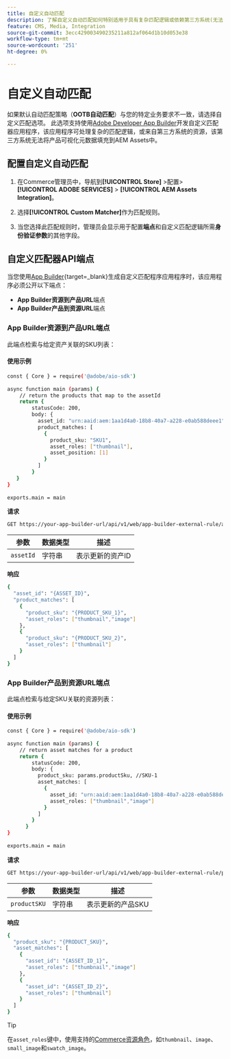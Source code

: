 ```yaml
---
title: 自定义自动匹配
description: 了解自定义自动匹配如何特别适用于具有复杂匹配逻辑或依赖第三方系统(无法将产品可视化元数据填充到AEM Assets中)的商家。
feature: CMS, Media, Integration
source-git-commit: 3ecc429003490235211a812af064d1b10d053e38
workflow-type: tm+mt
source-wordcount: '251'
ht-degree: 0%

---
```



# 自定义自动匹配

如果默认自动匹配策略（**OOTB自动匹配**）与您的特定业务要求不一致，请选择自定义匹配选项。 此选项支持使用[Adobe Developer App Builder](https://experienceleague.adobe.com/en/docs/commerce-learn/tutorials/adobe-developer-app-builder/introduction-to-app-builder)开发自定义匹配器应用程序，该应用程序可处理复杂的匹配逻辑，或来自第三方系统的资源，该第三方系统无法将产品可视化元数据填充到AEM Assets中。

## 配置自定义自动匹配

1. 在Commerce管理员中，导航到&#x200B;**[!UICONTROL Store]** >配置> **[!UICONTROL ADOBE SERVICES]** > **[!UICONTROL AEM Assets Integration]**。

1. 选择&#x200B;**[!UICONTROL Custom Matcher]**&#x200B;作为匹配规则。

1. 当您选择此匹配规则时，管理员会显示用于配置&#x200B;**端点**&#x200B;和自定义匹配逻辑所需&#x200B;**身份验证参数**&#x200B;的其他字段。

## 自定义匹配器API端点

当您使用[App Builder](https://experienceleague.adobe.com/en/docs/commerce-learn/tutorials/adobe-developer-app-builder/introduction-to-app-builder){target=_blank}生成自定义匹配程序应用程序时，该应用程序必须公开以下端点：

* **App Builder资源到产品URL**&#x200B;端点
* **App Builder产品到资源URL**&#x200B;端点

### App Builder资源到产品URL端点

此端点检索与给定资产关联的SKU列表：

#### 使用示例

```bash
const { Core } = require('@adobe/aio-sdk')
 
async function main (params) {
    // return the products that map to the assetId
    return {
        statusCode: 200,
        body: {
          asset_id: "urn:aaid:aem:1aa1d4a0-18b8-40a7-a228-e0ab588deee1",
          product_matches: [
            {
              product_sku: "SKU1",
              asset_roles: ["thumbnail"],
              asset_position: [1]
            }
          ]
        }
   }
}
 
exports.main = main
```

**请求**

```bash
GET https://your-app-builder-url/api/v1/web/app-builder-external-rule/asset-to-product
```

| 参数 | 数据类型 | 描述 |
| --- | --- | --- |
| `assetId` | 字符串 | 表示更新的资产ID |

**响应**

```bash
{
  "asset_id": "{ASSET_ID}",
  "product_matches": [
    {
      "product_sku": "{PRODUCT_SKU_1}",
      "asset_roles": ["thumbnail","image"]
    },
    {
      "product_sku": "{PRODUCT_SKU_2}",
      "asset_roles": ["thumbnail"]
    }
  ]
}
```

### App Builder产品到资源URL端点

此端点检索与给定SKU关联的资源列表：

#### 使用示例

```bash
const { Core } = require('@adobe/aio-sdk')
 
async function main (params) {
    // return asset matches for a product
    return {
        statusCode: 200,
        body: {
          product_sku: params.productSku, //SKU-1
          asset_matches: [
            {
              asset_id: "urn:aaid:aem:1aa1d4a0-18b8-40a7-a228-e0ab588deee1",
              asset_roles: ["thumbnail","image"]
            }
          ]
        }
      }
}
 
exports.main = main
```

**请求**

```bash
GET https://your-app-builder-url/api/v1/web/app-builder-external-rule/product-to-asset
```

| 参数 | 数据类型 | 描述 |
| --- | --- | --- |
| `productSKU` | 字符串 | 表示更新的产品SKU |

**响应**

```bash
{
  "product_sku": "{PRODUCT_SKU}",
  "asset_matches": [
    {
      "asset_id": "{ASSET_ID_1}",
      "asset_roles": ["thumbnail","image"]
    },
    {
      "asset_id": "{ASSET_ID_2}",
      "asset_roles": ["thumbnail"]
    }
  ]
}
```

>[!TIP]
>
> 在`asset_roles`键中，使用支持的[Commerce资源角色](https://experienceleague.adobe.com/en/docs/commerce-admin/catalog/products/digital-assets/product-image#image-roles)，如`thumbnail`、`image`、`small_image`和`swatch_image`。
